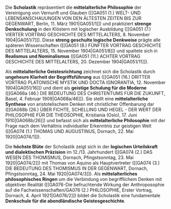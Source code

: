 
Die **Scholastik** repräsentiert die **mittelalterliche Philosophie** der Vereinigung von Vernunft und Glauben ([[GA051 (1.) WELT- UND LEBENSANSCHAUUNGEN VON DEN ÄLTESTEN ZEITEN BIS ZUR GEGENWART, Berlin, 11. März 1901|GA051/1]]) und praktiziert **strenge Denkschulung** in den Klöstern mit logischer Ausbildung ([[GA051 (7.) VIERTER VORTRAG GESCHICHTE DES MITTELALTERS, 8. November 1904|GA051/7]]). Diese **streng geschulte logische Denkweise** prägte alle späteren Wissenschaften ([[GA051 (8.) FÜNFTER VORTRAG GESCHICHTE DES MITTELALTERS, 15. November 1904|GA051/8]]) und spaltete sich in **Realismus und Nominalismus** ([[GA051 (11.) ACHTER VORTRAG GESCHICHTE DES MITTELALTERS, 20. Dezember 1904|GA051/11]]).

Als **mittelalterliche Geistesrichtung** zeichnet sich die Scholastik durch **ungeheure Klarheit der Begriffsführung** aus ([[GA051 (16.) DRITTER VORTRAG PLATONISCHE MYSTIK UND DOCTA IGNORANTIA, 12. November 1904|GA051/16]]) und dient als **geistige Schulung für die Moderne** ([[GA068a (46.) DIE BEDEUTUNG DES CHRISTENTUMS FÜR DIE ZUKUNFT, Basel, 4. Februar 1909|GA068a/46]]). Sie stellt eine **mittelalterliche Synthese** von aristotelischem Denken mit christlicher Offenbarung dar ([[GA068b (26.) ÜBER FICHTE, SCHELLING UND HEGEL - DER WERT DER PHILOSOPHIE FÜR DIE THEOSOPHIE, Kristiania (Oslo), 17. Juni 1910|GA068b/26]]) und befasst sich als **mittelalterliche Philosophie** mit der Frage nach dem Verhältnis individueller Erkenntnis zur geistigen Welt ([[GA074 (1.) THOMAS UND AUGUSTINUS, Dornach, 22. Mai 1920|GA074/1]]).

Die **höchste Blüte** der Scholastik zeigt sich in der **logischen Urteilskraft und dialektischen Präzision** im 12./13. Jahrhundert ([[GA074 (2.) DAS WESEN DES THOMISMUS, Dornach, Pfingstsonntag, 23. Mai 1920|GA074/2]]) mit Thomas von Aquino als Hauptvertreter ([[GA074 (3.) DIE BEDEUTUNG DES THOMISMUS IN DER GEGENWART, Dornach, Pfingstsonntag, 24. Mai 1920|GA074/3]]). Als **mittelalterliches philosophisches Ringen** um die Verbindung von begrifflichem Denken mit objektiver Realität ([[GA076-Die befruchtende Wirkung der Anthroposophie auf die Fachwissenschaften/GA076 (2.) PHILOSOPHIE, Erster Vortrag, Dornach, 4. April 1921|GA076/2]]) bildet die Scholastik eine fundamentale **Denkschule für die abendländische Geistesgeschichte**.
